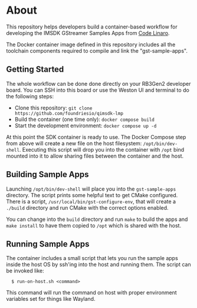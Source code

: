 # About
This repository helps developers build a container-based workflow for
developing the IMSDK GStreamer Samples Apps from [Code Linaro](https://git.codelinaro.org/clo/le/platform/vendor/qcom-opensource/gst-plugins-qti-oss/-/tree/imsdk.lnx.2.0.0.r1-rel/).

The Docker container image defined in this repository includes all the
toolchain components required to compile and link the "gst-sample-apps".

## Getting Started
The whole workflow can be done done directly on your RB3Gen2 developer
board. You can SSH into this board or use the Weston UI and terminal to
do the following steps:

 * Clone this repository: `git clone https://github.com/foundriesio/qimsdk-lmp`
 * Build the container (one time only): `docker compose build`
 * Start the development environment: `docker compose up -d`

At this point the SDK container is ready to use. The Docker Compose step
from above will create a new file on the host filesystem: 
`/opt/bin/dev-shell`. Executing this script will drop you into the container
with `/opt` bind mounted into it to allow sharing files between the 
container and the host.

## Building Sample Apps
Launching `/opt/bin/dev-shell` will place you into the `gst-sample-apps`
directory. The script prints some helpful text to get CMake configured.
There is a script, `/usr/local/bin/gst-configure-env`, that will create
a `./build` directory and run CMake with the correct options enabled.

You can change into the `build` directory and run `make` to build the
apps and `make install` to have them copied to `/opt` which is shared
with the host.

## Running Sample Apps
The container includes a small script that lets you run the sample apps
inside the host OS by ssh'ing into the host and running them. The script
can be invoked like:
```
  $ run-on-host.sh <command>
```

This command will run the command on host with proper environment variables
set for things like Wayland.
